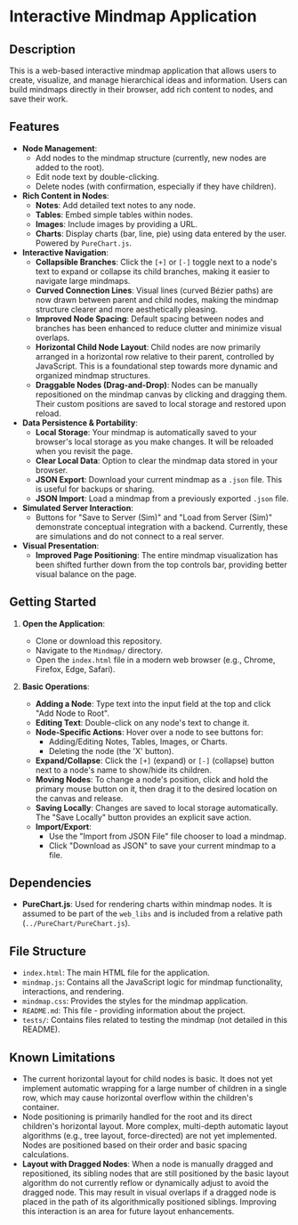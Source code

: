 # Interactive Mindmap Application

## Description

This is a web-based interactive mindmap application that allows users to create, visualize, and manage hierarchical ideas and information. Users can build mindmaps directly in their browser, add rich content to nodes, and save their work.

## Features

*   **Node Management**:
    *   Add nodes to the mindmap structure (currently, new nodes are added to the root).
    *   Edit node text by double-clicking.
    *   Delete nodes (with confirmation, especially if they have children).
*   **Rich Content in Nodes**:
    *   **Notes**: Add detailed text notes to any node.
    *   **Tables**: Embed simple tables within nodes.
    *   **Images**: Include images by providing a URL.
    *   **Charts**: Display charts (bar, line, pie) using data entered by the user. Powered by `PureChart.js`.
*   **Interactive Navigation**:
    *   **Collapsible Branches**: Click the `[+]` or `[-]` toggle next to a node's text to expand or collapse its child branches, making it easier to navigate large mindmaps.
    *   **Curved Connection Lines**: Visual lines (curved Bézier paths) are now drawn between parent and child nodes, making the mindmap structure clearer and more aesthetically pleasing.
    *   **Improved Node Spacing**: Default spacing between nodes and branches has been enhanced to reduce clutter and minimize visual overlaps.
    *   **Horizontal Child Node Layout**: Child nodes are now primarily arranged in a horizontal row relative to their parent, controlled by JavaScript. This is a foundational step towards more dynamic and organized mindmap structures.
    *   **Draggable Nodes (Drag-and-Drop)**: Nodes can be manually repositioned on the mindmap canvas by clicking and dragging them. Their custom positions are saved to local storage and restored upon reload.
*   **Data Persistence & Portability**:
    *   **Local Storage**: Your mindmap is automatically saved to your browser's local storage as you make changes. It will be reloaded when you revisit the page.
    *   **Clear Local Data**: Option to clear the mindmap data stored in your browser.
    *   **JSON Export**: Download your current mindmap as a `.json` file. This is useful for backups or sharing.
    *   **JSON Import**: Load a mindmap from a previously exported `.json` file.
*   **Simulated Server Interaction**:
    *   Buttons for "Save to Server (Sim)" and "Load from Server (Sim)" demonstrate conceptual integration with a backend. Currently, these are simulations and do not connect to a real server.
*   **Visual Presentation**:
    *   **Improved Page Positioning**: The entire mindmap visualization has been shifted further down from the top controls bar, providing better visual balance on the page.

## Getting Started

1.  **Open the Application**:
    *   Clone or download this repository.
    *   Navigate to the `Mindmap/` directory.
    *   Open the `index.html` file in a modern web browser (e.g., Chrome, Firefox, Edge, Safari).

2.  **Basic Operations**:
    *   **Adding a Node**: Type text into the input field at the top and click "Add Node to Root".
    *   **Editing Text**: Double-click on any node's text to change it.
    *   **Node-Specific Actions**: Hover over a node to see buttons for:
        *   Adding/Editing Notes, Tables, Images, or Charts.
        *   Deleting the node (the 'X' button).
    *   **Expand/Collapse**: Click the `[+]` (expand) or `[-]` (collapse) button next to a node's name to show/hide its children.
    *   **Moving Nodes**: To change a node's position, click and hold the primary mouse button on it, then drag it to the desired location on the canvas and release.
    *   **Saving Locally**: Changes are saved to local storage automatically. The "Save Locally" button provides an explicit save action.
    *   **Import/Export**:
        *   Use the "Import from JSON File" file chooser to load a mindmap.
        *   Click "Download as JSON" to save your current mindmap to a file.

## Dependencies

*   **PureChart.js**: Used for rendering charts within mindmap nodes. It is assumed to be part of the `web_libs` and is included from a relative path (`../PureChart/PureChart.js`).

## File Structure

*   `index.html`: The main HTML file for the application.
*   `mindmap.js`: Contains all the JavaScript logic for mindmap functionality, interactions, and rendering.
*   `mindmap.css`: Provides the styles for the mindmap application.
*   `README.md`: This file - providing information about the project.
*   `tests/`: Contains files related to testing the mindmap (not detailed in this README).

## Known Limitations

*   The current horizontal layout for child nodes is basic. It does not yet implement automatic wrapping for a large number of children in a single row, which may cause horizontal overflow within the children's container.
*   Node positioning is primarily handled for the root and its direct children's horizontal layout. More complex, multi-depth automatic layout algorithms (e.g., tree layout, force-directed) are not yet implemented. Nodes are positioned based on their order and basic spacing calculations.
*   **Layout with Dragged Nodes**: When a node is manually dragged and repositioned, its sibling nodes that are still positioned by the basic layout algorithm do not currently reflow or dynamically adjust to avoid the dragged node. This may result in visual overlaps if a dragged node is placed in the path of its algorithmically positioned siblings. Improving this interaction is an area for future layout enhancements.
